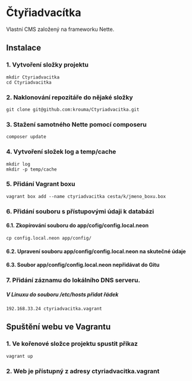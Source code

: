 # Čtyřiadvacítka
Vlastní CMS založený na frameworku Nette.
## Instalace
### 1. Vytvoření složky projektu   
    mkdir Ctyriadvacitka   
    cd Ctyriadvacitka
    
### 2. Naklonování repozitáře do nějaké složky   
    git clone git@github.com:krouma/Ctyriadvacitka.git   
### 3. Stažení samotného Nette pomocí composeru   
    composer update   
### 4. Vytvoření složek log a temp/cache    
    mkdir log   
    mkdir -p temp/cache   
### 5. Přidání Vagrant boxu   
    vagrant box add --name ctyriadvacitka cesta/k/jmeno_boxu.box   
### 6. Přidání souboru s přístupovými údaji k databázi   
#### 6.1. Zkopírování souboru do app/cofig/config.local.neon   
    cp config.local.neon app/config/   
#### 6.2. Upravení souboru app/config/config.local.neon na skutečné údaje   
#### 6.3. Soubor app/config/config.local.neon nepřidávat do Gitu
### 7. Přidání záznamu do lokálního DNS serveru.   
##### V Linuxu do souboru /etc/hosts přidat řádek   
    192.168.33.24 ctyriadvacitka.vagrant   
## Spuštění webu ve Vagrantu
### 1. Ve kořenové složce projektu spustit příkaz   
    vagrant up   
    
### 2. Web je přístupný z adresy ctyriadvacitka.vagrant